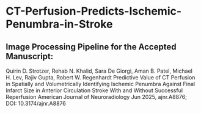 # CT-Perfusion-Predicts-Ischemic-Penumbra-in-Stroke

## Image Processing Pipeline for the Accepted Manuscript:
Quirin D. Strotzer, Rehab N. Khalid, Sara De Giorgi, Aman B. Patel, Michael H. Lev, Rajiv Gupta, Robert W. Regenhardt Predictive Value of CT Perfusion in Spatially and Volumetrically Identifying Ischemic Penumbra Against Final Infarct Size in Anterior Circulation Stroke With and Without Successful Reperfusion American Journal of Neuroradiology Jun 2025, ajnr.A8876; DOI: 10.3174/ajnr.A8876
